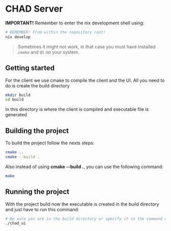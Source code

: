 # CHAD Server

**IMPORTANT!** Remember to enter the nix development shell using:

```bash
# REMEMBER! From within the repository root!
nix develop
```
> Sometimes it might not work, in that case you must have installed `cmake` and `Qt` on your system.

## Getting started

For the client we use cmake to compile the client and the UI. All you need to do is create the build directory

```bash
mkdir build
cd build
```

In this directory is where the client is compiled and executable file is generated

## Building the project

To build the project follow the nexts steps:

```bash
cmake ..
cmake --build .
```
Also instead of using **cmake --build .**, you can use the following command:

```bash
make
```

## Running the project

With the project build now the executable is created in the build directory and just have to run this command:

```bash
# Be sure you are in the build directory or specify it in the command when runnung the project
./chad_ui
```

